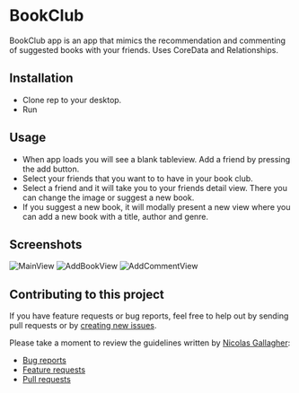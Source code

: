 BookClub
==============
BookClub app is an app that mimics the recommendation and commenting of suggested books with your friends. Uses CoreData and Relationships.

## Installation
* Clone rep to your desktop. 
* Run

## Usage 
* When app loads you will see a blank tableview. Add a friend by pressing the add button.
* Select your friends that you want to to have in your book club. 
* Select a friend and it will take you to your friends detail view. There you can change the image or suggest a new book. 
* If you suggest a new book, it will modally present a new view where you can add a new book with a title, author and genre. 

## Screenshots
![MainView](https://cldup.com/JX8uj8wN77.png)
![AddBookView](https://cldup.com/iHc1fd7eyT.png)
![AddCommentView](https://cldup.com/6n4seg7Uwz.png)

## Contributing to this project
If you have feature requests or bug reports, feel free to help out by sending pull requests or by [creating new issues](https://github.com/gabemdev/BookClub/issues/new). 

Please take a moment to review the guidelines written by [Nicolas Gallagher](https://github.com/necolas/):
* [Bug reports](https://github.com/necolas/issue-guidelines/blob/master/CONTRIBUTING.md#bugs)
* [Feature requests](https://github.com/necolas/issue-guidelines/blob/master/CONTRIBUTING.md#features)
* [Pull requests](https://github.com/necolas/issue-guidelines/blob/master/CONTRIBUTING.md#pull-requests)